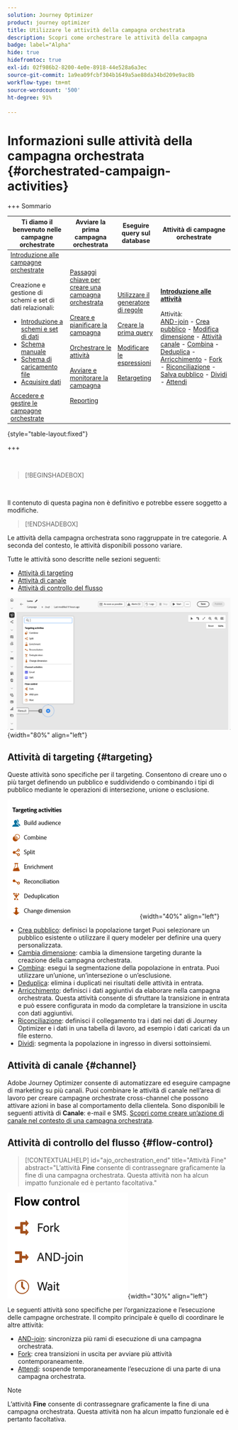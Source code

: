 ```yaml
---
solution: Journey Optimizer
product: journey optimizer
title: Utilizzare le attività della campagna orchestrata
description: Scopri come orchestrare le attività della campagna
badge: label="Alpha"
hide: true
hidefromtoc: true
exl-id: 02f986b2-8200-4e0e-8918-44e528a6a3ec
source-git-commit: 1a9ea09fcbf304b1649a5ae88da34bd209e9ac8b
workflow-type: tm+mt
source-wordcount: '500'
ht-degree: 91%

---
```


# Informazioni sulle attività della campagna orchestrata {#orchestrated-campaign-activities}


+++ Sommario

| Ti diamo il benvenuto nelle campagne orchestrate | Avviare la prima campagna orchestrata | Eseguire query sul database | Attività di campagne orchestrate |
|---|---|---|---|
| [Introduzione alle campagne orchestrate](../gs-orchestrated-campaigns.md)<br/><br/>Creazione e gestione di schemi e set di dati relazionali:</br> <ul><li>[Introduzione a schemi e set di dati](../gs-schemas.md)</li><li>[Schema manuale](../manual-schema.md)</li><li>[Schema di caricamento file](../file-upload-schema.md)</li><li>[Acquisire dati](../ingest-data.md)</li></ul>[Accedere e gestire le campagne orchestrate](../access-manage-orchestrated-campaigns.md) | [Passaggi chiave per creare una campagna orchestrata](../gs-campaign-creation.md)<br/><br/>[Creare e pianificare la campagna](../create-orchestrated-campaign.md)<br/><br/>[Orchestrare le attività](../orchestrate-activities.md)<br/><br/>[Avviare e monitorare la campagna](../start-monitor-campaigns.md)<br/><br/>[Reporting](../reporting-campaigns.md) | [Utilizzare il generatore di regole](../orchestrated-rule-builder.md)<br/><br/>[Creare la prima query](../build-query.md)<br/><br/>[Modificare le espressioni](../edit-expressions.md)<br/><br/>[Retargeting](../retarget.md) | <b>[Introduzione alle attività](about-activities.md)</b><br/><br/>Attività:<br/>[AND-join](and-join.md) - [Crea pubblico](build-audience.md) - [Modifica dimensione](change-dimension.md) - [Attività canale](channels.md) - [Combina](combine.md) - [Deduplica](deduplication.md) - [Arricchimento](enrichment.md) - [Fork](fork.md) - [Riconciliazione](reconciliation.md) - [Salva pubblico](save-audience.md) - [Dividi](split.md) - [Attendi](wait.md) |

{style="table-layout:fixed"}

+++

<br/>

>[!BEGINSHADEBOX]

</br>

Il contenuto di questa pagina non è definitivo e potrebbe essere soggetto a modifiche.

>[!ENDSHADEBOX]

Le attività della campagna orchestrata sono raggruppate in tre categorie. A seconda del contesto, le attività disponibili possono variare.

Tutte le attività sono descritte nelle sezioni seguenti:

* [Attività di targeting](#targeting)
* [Attività di canale](#channel)
* [Attività di controllo del flusso](#flow-control)

![Elenco delle attività disponibili nell’area di lavoro](../assets/orchestrated-activities.png){width="80%" align="left"}

## Attività di targeting {#targeting}

Queste attività sono specifiche per il targeting. Consentono di creare uno o più target definendo un pubblico e suddividendo o combinando i tipi di pubblico mediante le operazioni di intersezione, unione o esclusione.

![Elenco delle attività di targeting](../assets/targeting-activities.png){width="40%" align="left"}

* [Crea pubblico](build-audience.md): definisci la popolazione target Puoi selezionare un pubblico esistente o utilizzare il query modeler per definire una query personalizzata.
* [Cambia dimensione](change-dimension.md): cambia la dimensione targeting durante la creazione della campagna orchestrata.
* [Combina](combine.md): esegui la segmentazione della popolazione in entrata. Puoi utilizzare un’unione, un’intersezione o un’esclusione.
* [Deduplica](deduplication.md): elimina i duplicati nei risultati delle attività in entrata.
* [Arricchimento](enrichment.md): definisci i dati aggiuntivi da elaborare nella campagna orchestrata. Questa attività consente di sfruttare la transizione in entrata e può essere configurata in modo da completare la transizione in uscita con dati aggiuntivi.
* [Riconciliazione](reconciliation.md): definisci il collegamento tra i dati nei dati di Journey Optimizer e i dati in una tabella di lavoro, ad esempio i dati caricati da un file esterno.
* [Dividi](split.md): segmenta la popolazione in ingresso in diversi sottoinsiemi.

## Attività di canale {#channel}

Adobe Journey Optimizer consente di automatizzare ed eseguire campagne di marketing su più canali. Puoi combinare le attività di canale nell’area di lavoro per creare campagne orchestrate cross-channel che possono attivare azioni in base al comportamento della clientela. Sono disponibili le seguenti attività di **Canale**: e-mail e SMS. [Scopri come creare un’azione di canale nel contesto di una campagna orchestrata](channels.md).

## Attività di controllo del flusso {#flow-control}

>[!CONTEXTUALHELP]
>id="ajo_orchestration_end"
>title="Attività Fine"
>abstract="L’attività **Fine** consente di contrassegnare graficamente la fine di una campagna orchestrata. Questa attività non ha alcun impatto funzionale ed è pertanto facoltativa."

![Elenco delle attività di controllo del flusso](../assets/flow-control-activities.png){width="30%" align="left"}

Le seguenti attività sono specifiche per l’organizzazione e l’esecuzione delle campagne orchestrate. Il compito principale è quello di coordinare le altre attività:

* [AND-join](and-join.md): sincronizza più rami di esecuzione di una campagna orchestrata.
* [Fork](fork.md): crea transizioni in uscita per avviare più attività contemporaneamente.
* [Attendi](wait.md): sospende temporaneamente l’esecuzione di una parte di una campagna orchestrata.
  <!--* [Test](test.md): Enable transitions based on specified conditions.-->

>[!NOTE]
>L’attività **Fine** consente di contrassegnare graficamente la fine di una campagna orchestrata. Questa attività non ha alcun impatto funzionale ed è pertanto facoltativa.
